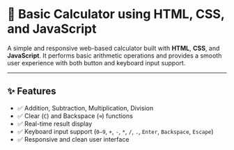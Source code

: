 # 🔢 Basic Calculator using HTML, CSS, and JavaScript

A simple and responsive web-based calculator built with **HTML**, **CSS**, and **JavaScript**. It performs basic arithmetic operations and provides a smooth user experience with both button and keyboard input support.

---

## ✨ Features

- ✅ Addition, Subtraction, Multiplication, Division
- ✅ Clear (`C`) and Backspace (`⌫`) functions
- ✅ Real-time result display
- ✅ Keyboard input support (`0–9`, `+`, `-`, `*`, `/`, `.`, `Enter`, `Backspace`, `Escape`)
- ✅ Responsive and clean user interface
